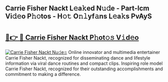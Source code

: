 ## Carrie Fisher Nackt L𝚎a𝚔ed N𝚞𝚍e - Part-lcm Vi𝚍𝚎o P𝚑𝚘tos - H𝚘𝚝 O𝚗𝚕yf𝚊ns L𝚎a𝚔s PvAyS

# <h2><a href="http://kff5d5g.oniu.top/?m=Carrie+Fisher+Nackt">🔗👉 🔴 Carrie Fisher Nackt P𝚑ot𝚘𝚜 V𝚒d𝚎o</a></h2>

[![Carrie Fisher Nackt Nu𝚍e𝚜](https://i.imgur.com/0qMVB7G.gif)](http://kff5d5g.oniu.top/?m=Carrie+Fisher+Nackt)
Online innovator and multimedia entertainer Carrie Fisher Nackt, recognized for disseminating dance and lifestyle information via viral dance routines and compact clips. Inspiring role model Carrie Fisher Nackt, recognized for their outstanding accomplishments and commitment to making a difference.  
